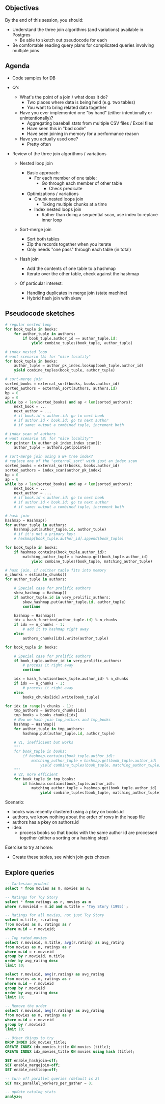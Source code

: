 ## Objectives

By the end of this session, you should:

- Understand the three join algorithms (and variations) available in Postgres
	- Be able to sketch out pseudocode for each
- Be comfortable reading query plans for complicated queries involving multiple joins

## Agenda

- Code samples for DB

- Q's
	- What's the point of a join / what does it do?
		- Two places where data is being held (e.g. two tables)
		- You want to bring related data together
	- Have you ever implemented one "by hand" (either intentionally or unintentionally)?
		- Aggregating baseball stats from multiple CSV files / Excel files
		- Have seen this in "bad code"
		- Have seen joining in memory for a performance reason
	- Have you actually used one?
		- Pretty often

- Review of the three join algorithms / variations
	- Nested loop join
		- Basic approach:
			- For each member of one table:
				- Go through each member of other table
					- Check predicate
		- Optimizations / variations
			- Chunk nested loops join
				- Taking multiple chunks at a time
			- Index nested loops join
				- Rather than doing a sequential scan, use index to replace inner loop

	- Sort-merge join
		- Sort both tables
		- Zip the records together when you iterate
		- Only needs "one pass" through each table (in total)

	- Hash join
		- Add the contents of one table to a hashmap
		- Iterate over the other table, check against the hashmap

	- Of particular interest:
		- Handling duplicates in merge join (state machine)
		- Hybrid hash join with skew

## Pseudocode sketches

```python
# regular nested loop
for book_tuple in books:
	for author_tuple in authors:
		if book_tuple.author_id == author_tuple.id:
			yield combine_tuples(book_tuple, author_tuple)

# index nested loop
# want scenario (A) for "nice locality"
for book_tuple in books:
	author_tuple = author_pk_index.lookup(book_tuple.author_id)
	yield combine_tuples(book_tuple, author_tuple)

# sort-merge join
sorted_books = external_sort(books, books.author_id)
sorted_authors = external_sort(authors, authors.id)
bp = 0
ap = 0
while bp < len(sorted_books) and ap < len(sorted_authors):
	next_book = ...
	next_author = ...
	# if book.id < author.id: go to next book
	# if author.id < book.id: go to next author
	# if same: output a combined tuple, increment both

# index scan of authors
# want scenario (B) for "nice locality""
for pointer in author_pk_index.index_scan():
	author_tuple = authors.get(pointer)

# sort-merge join using a B+ tree index?
# replace one of the "external_sort" with just an index scan
sorted_books = external_sort(books, books.author_id)
sorted_authors = index_scan(author_pk_index)
bp = 0
ap = 0
while bp < len(sorted_books) and ap < len(sorted_authors):
	next_book = ...
	next_author = ...
	# if book.id < author.id: go to next book
	# if author.id < book.id: go to next author
	# if same: output a combined tuple, increment both

# hash join
hashmap = Hashmap()
for author_tuple in authors:
	hashmap.put(author_tuple.id, author_tuple)
	# if it's not a primary key:
	# hashmap[book_tuple.author_id].append(book_tuple)

for book_tuple in books:
	if hashmap.contains(book_tuple.author_id):
		matching_author_tuple = hashmap.get(book_tuple.author_id)
			yield combine_tuples(book_tuple, matching_author_tuple)

# hash join, if neither table fits into memory
n_chunks = estimate_chunks()
for author_tuple in authors:

	# Special case for prolific authors
	skew_hashmap = Hashmap()
	if author_tuple.id in very_prolific_authors:
		skew_hashmap.put(author_tuple.id, author_tuple)
		continue

	hashmap = Hashmap()
	idx = hash_function(author_tuple.id) % n_chunks
	if idx == n_chunks - 1:
		# add it to hashmap right away
	else:
		authors_chunks[idx].write(author_tuple)

for book_tuple in books:

	# Special case for prolific authors
	if book_tuple.author_id in very_prolific_authors:
		# process it right away
		continue

	idx = hash_function(book_tuple.author_id) % n_chunks
	if idx == n_chunks - 1:
		# process it right away
	else:
		books_chunks[idx].write(book_tuple)

for idx in range(n_chunks - 1):
	tmp_authors = authors_chunks[idx]
	tmp_books = books_chunks[idx]
	# Now we hash join tmp_authors and tmp_books
	hashmap = Hashmap()
	for author_tuple in tmp_authors:
		hashmap.put(author_tuple.id, author_tuple)

	# V1, inefficient but works
	"""
	for book_tuple in books:
		if hashmap.contains(book_tuple.author_id):
			matching_author_tuple = hashmap.get(book_tuple.author_id)
				yield combine_tuples(book_tuple, matching_author_tuple)
	"""
	# V2, more efficient
	for book_tuple in tmp_books:
		if hashmap.contains(book_tuple.author_id):
			matching_author_tuple = hashmap.get(book_tuple.author_id)
				yield combine_tuples(book_tuple, matching_author_tuple)
```

Scenario:
- books was recently clustered using a pkey on books.id
- authors, we know nothing about the order of rows in the heap file
- authors has a pkey on authors.id
- idea:
	- process books so that books with the same author id are processed together (either a sorting or a hashing step)

Exercise to try at home:
- Create these tables, see which join gets chosen

## Explore queries

```sql
-- Cartesian product
select * from movies as m, movies as n;

-- Ratings for Toy Story
select * from ratings as r, movies as m
where r.movieid = m.id and m.title = 'Toy Story (1995)';

-- Ratings for all movies, not just Toy Story
select m.title, r.rating
from movies as m, ratings as r
where m.id = r.movieid;

-- Top rated movies
select r.movieid, m.title, avg(r.rating) as avg_rating
from movies as m, ratings as r
where m.id = r.movieid
group by r.movieid, m.title
order by avg_rating desc
limit 10;

select r.movieid, avg(r.rating) as avg_rating
from movies as m, ratings as r
where m.id = r.movieid
group by r.movieid
order by avg_rating desc
limit 10;

-- Remove the order
select r.movieid, avg(r.rating) as avg_rating
from movies as m, ratings as r
where m.id = r.movieid
group by r.movieid
limit 10;

-- Other things to try
DROP INDEX idx_movies_title;
CREATE INDEX idx_movies_title ON movies (title);
CREATE INDEX idx_movies_title ON movies using hash (title);

SET enable_hashjoin=off;
SET enable_mergejoin=off;
SET enable_nestloop=off;

-- turn off parallel queries (default is 2)
SET max_parallel_workers_per_gather = 0;

-- update catalog stats
analyze;
```
